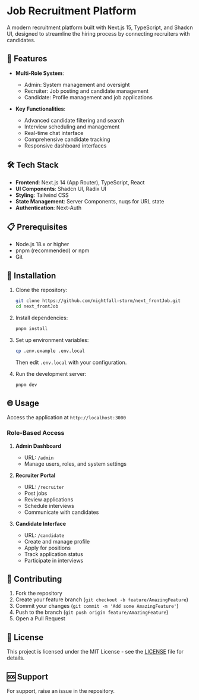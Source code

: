 # Job Recruitment Platform

A modern recruitment platform built with Next.js 15, TypeScript, and Shadcn UI, designed to streamline the hiring process by connecting recruiters with candidates.

## 🚀 Features

- **Multi-Role System**:
  - Admin: System management and oversight
  - Recruiter: Job posting and candidate management
  - Candidate: Profile management and job applications

- **Key Functionalities**:
  - Advanced candidate filtering and search
  - Interview scheduling and management
  - Real-time chat interface
  - Comprehensive candidate tracking
  - Responsive dashboard interfaces

## 🛠️ Tech Stack

- **Frontend**: Next.js 14 (App Router), TypeScript, React
- **UI Components**: Shadcn UI, Radix UI
- **Styling**: Tailwind CSS
- **State Management**: Server Components, nuqs for URL state
- **Authentication**: Next-Auth

## 📋 Prerequisites

- Node.js 18.x or higher
- pnpm (recommended) or npm
- Git

## 🔧 Installation

1. Clone the repository:

   ```bash
   git clone https://github.com/nightfall-storm/next_frontJob.git
   cd next_frontJob
   ```

2. Install dependencies:

   ```bash
   pnpm install
   ```

3. Set up environment variables:

   ```bash
   cp .env.example .env.local
   ```

   Then edit `.env.local` with your configuration.

4. Run the development server:

   ```bash
   pnpm dev
   ```

## 🌐 Usage

Access the application at `http://localhost:3000`

### Role-Based Access

1. **Admin Dashboard**
   - URL: `/admin`
   - Manage users, roles, and system settings

2. **Recruiter Portal**
   - URL: `/recruiter`
   - Post jobs
   - Review applications
   - Schedule interviews
   - Communicate with candidates

3. **Candidate Interface**
   - URL: `/candidate`
   - Create and manage profile
   - Apply for positions
   - Track application status
   - Participate in interviews

<!-- ## 📚 Documentation

For detailed documentation about specific features:

- [Authentication Guide](docs/authentication.md)
- [Recruiter Guide](docs/recruiter.md)
- [Candidate Guide](docs/candidate.md)
- [Admin Guide](docs/admin.md) -->

## 🤝 Contributing

1. Fork the repository
2. Create your feature branch (`git checkout -b feature/AmazingFeature`)
3. Commit your changes (`git commit -m 'Add some AmazingFeature'`)
4. Push to the branch (`git push origin feature/AmazingFeature`)
5. Open a Pull Request

## 📝 License

This project is licensed under the MIT License - see the [LICENSE](LICENSE) file for details.

## 🆘 Support

For support, raise an issue in the repository.
